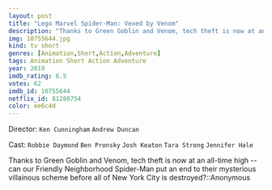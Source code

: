 ```yaml
---
layout: post
title: "Lego Marvel Spider-Man: Vexed by Venom"
description: "Thanks to Green Goblin and Venom, tech theft is now at an all-time high -- can our Friendly Neighborhood Spider-Man put an end to their mysterious villainous scheme before all of New York City is destroyed?::Anonymous.."
img: 10755644.jpg
kind: tv short
genres: [Animation,Short,Action,Adventure]
tags: Animation Short Action Adventure 
year: 2019
imdb_rating: 6.5
votes: 62
imdb_id: 10755644
netflix_id: 81280754
color: ee6c4d
---
```

Director: `Ken Cunningham` `Andrew Duncan`  

Cast: `Robbie Daymond` `Ben Pronsky` `Josh Keaton` `Tara Strong` `Jennifer Hale` 

Thanks to Green Goblin and Venom, tech theft is now at an all-time high -- can our Friendly Neighborhood Spider-Man put an end to their mysterious villainous scheme before all of New York City is destroyed?::Anonymous